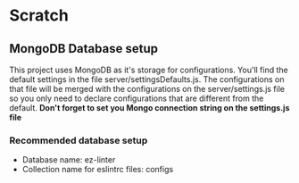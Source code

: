 # Scratch

## MongoDB Database setup

This project uses MongoDB as it's storage for configurations. You'll find the default settings in the file server/settingsDefaults.js. The configurations on that file will be merged with the configurations on the server/settings.js file so you only need to declare configurations that are different from the default. **Don't forget to set you Mongo connection string on the settings.js file**

### Recommended database setup

- Database name: ez-linter
- Collection name for eslintrc files: configs
